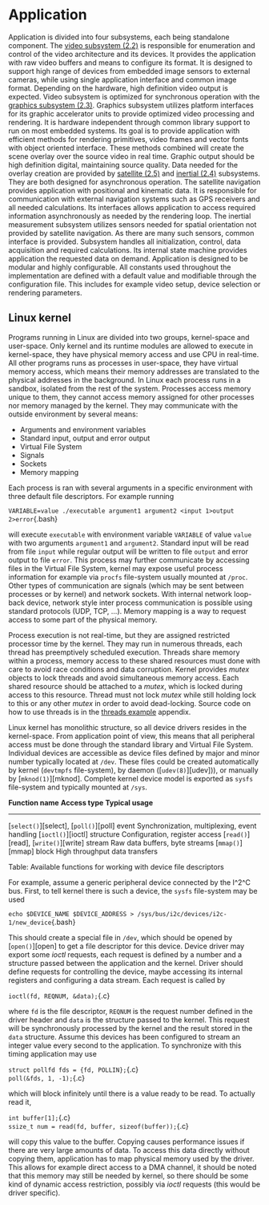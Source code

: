 # Application

Application is divided into four subsystems, each being standalone component.
The [video subsystem (2.2)](#video-subsystem) is responsible for enumeration and control of the video architecture and its devices.
It provides the application with raw video buffers and means to configure its format.
It is designed to support high range of devices from embedded image sensors to external cameras,
while using single application interface and common image format.
Depending on the hardware, high definition video output is expected.
Video subsystem is optimized for synchronous operation with the [graphics subsystem (2.3)](#graphics-subsystem).
Graphics subsystem utilizes platform interfaces for its graphic accelerator units to provide optimized video processing and rendering.
It is hardware independent through common library support to run on most embedded systems.
Its goal is to provide application with efficient methods for rendering primitives, video frames and vector fonts
with object oriented interface. These methods combined will create the scene overlay over the source video in real time.
Graphic output should be high definition digital, maintaining source quality.
Data needed for the overlay creation are provided by [satellite (2.5)](#satellite-navigation-subsystem) and [inertial (2.4)](#inertial-measurement-subsystem) subsystems.
They are both designed for asynchronous operation. The satellite navigation provides application with positional and kinematic data.
It is responsible for communication with external navigation systems such as GPS receivers and all needed calculations.
Its interfaces allows application to access required information asynchronously as needed by the rendering loop.
The inertial measurement subsystem utilizes sensors needed for spatial orientation not provided by satellite navigation.
As there are many such sensors, common interface is provided. Subsystem handles all initialization, control, data acquisition
and required calculations. Its internal state machine provides application the requested data on demand.
Application is designed to be modular and highly configurable.
All constants used throughout the implementation are defined with a default value and modifiable through the configuration file.
This includes for example video setup, device selection or rendering parameters.

## Linux kernel

Programs running in Linux are divided into two groups, kernel-space and user-space.
Only kernel and its runtime modules are allowed to execute in kernel-space,
they have physical memory access and use CPU in real-time.
All other programs runs as processes in user-space, they have virtual memory access,
which means their memory addresses are translated to the physical addresses in the background.
In Linux each process runs in a sandbox, isolated from the rest of the system.
Processes access memory unique to them, they cannot access memory assigned for other processes
nor memory managed by the kernel. They may communicate with the outside environment by several means:

 - Arguments and environment variables
 - Standard input, output and error output
 - Virtual File System
 - Signals
 - Sockets
 - Memory mapping

Each process is ran with several arguments in a specific environment with three default file descriptors.
For example running

`VARIABLE=value ./executable argument1 argument2 <input 1>output 2>error`{.bash}

will execute `executable` with environment variable `VARIABLE` of value `value` with two arguments `argument1` and `argument2`.
Standard input will be read from file `input` while regular output will be written to file `output` and error output to file `error`.
This process may further communicate by accessing files in the Virtual File System, kernel may expose useful process information
for example via `procfs` file-system usually mounted at `/proc`.
Other types of communication are signals (which may be sent between processes or by kernel) and network sockets.
With internal network loop-back device, network style inter process communication is possible using standard protocols (UDP, TCP, ...).
Memory mapping is a way to request access to some part of the physical memory.

Process execution is not real-time, but they are assigned restricted processor time by the kernel.
They may run in numerous threads, each thread has preemptively scheduled execution.
Threads share memory within a process, memory access to these shared resources must done
with care to avoid race conditions and data corruption. Kernel provides *mutex* objects to lock
threads and avoid simultaneous memory access. Each shared resource should be attached to a *mutex*,
which is locked during access to this resource. Thread must not lock *mutex* while still holding lock
to this or any other *mutex* in order to avoid dead-locking. Source code on how to use threads is in the
[threads example](#threads-example) appendix.

Linux kernel has monolithic structure, so all device drivers resides in the kernel-space.
From application point of view, this means that all peripheral access must be done
through the standard library and Virtual File System.
Individual devices are accessible as device files defined by major and minor number typically located at `/dev`.
These files could be created automatically by kernel (`devtmpfs` file-system), by daemon ([`udev(8)`][udev])),
or manually by [`mknod(1)`][mknod].
Complete kernel device model is exported as `sysfs` file-system and typically mounted at `/sys`.

**Function name**                       **Access type**  **Typical usage**
--------------------------------------- ---------------- ------------------
[`select()`][select], [`poll()`][poll]  event            Synchronization, multiplexing, event handling
[`ioctl()`][ioctl]                      structure        Configuration, register access
[`read()`][read], [`write()`][write]    stream           Raw data buffers, byte streams
[`mmap()`][mmap]                        block            High throughput data transfers

Table: Available functions for working with device file descriptors

For example, assume a generic peripheral device connected by the I^2^C bus.
First, to tell kernel there is such a device, the `sysfs` file-system may be used

`echo $DEVICE_NAME $DEVICE_ADDRESS > /sys/bus/i2c/devices/i2c-1/new_device`{.bash}

This should create a special file in `/dev`, which should be opened by [`open()`][open] to get a file descriptor for this device.
Device driver may export some *ioctl* requests, each request is defined by a number and a structure passed between the application and the kernel.
Driver should define requests for controlling the device, maybe accessing its internal registers and configuring a data stream.
Each request is called by

`ioctl(fd, REQNUM, &data);`{.c}

where `fd` is the file descriptor, `REQNUM` is the request number defined in the driver header and `data` is the structure passed to the kernel.
This request will be synchronously processed by the kernel and the result stored in the `data` structure.
Assume this devices has been configured to stream an integer value every second to the application.
To synchronize with this timing application may use

`struct pollfd fds = {fd, POLLIN};`{.c} \
`poll(&fds, 1, -1);`{.c}

which will block infinitely until there is a value ready to be read. To actually read it,

`int buffer[1];`{.c} \
`ssize_t num = read(fd, buffer, sizeof(buffer));`{.c}

will copy this value to the buffer. Copying causes performance issues if there are very large amounts of data.
To access this data directly without copying them, application has to map physical memory used by the driver.
This allows for example direct access to a DMA channel, it should be noted that this memory may still be needed by kernel,
so there should be some kind of dynamic access restriction, possibly via *ioctl* requests (this would be driver specific).

